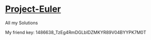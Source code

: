 # [Project-Euler](https://projecteuler.net/about)
All my Solutions

My friend key: 1486638_TzEg4RmDGLbIDZMKYR89V04BYYPK7M0T
